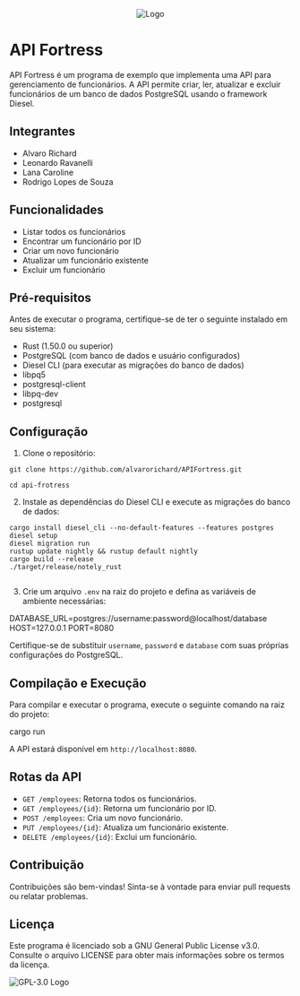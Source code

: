 <p align="center">
  <img src="https://i.imgur.com/lFLiGcu.jpeg" alt="Logo">
</p>


# API Fortress

API Fortress é um programa de exemplo que implementa uma API para gerenciamento de funcionários. A API permite criar, ler, atualizar e excluir funcionários de um banco de dados PostgreSQL usando o framework Diesel.

## Integrantes

* Alvaro Richard
* Leonardo Ravanelli
* Lana Caroline
* Rodrigo Lopes de Souza


## Funcionalidades

* Listar todos os funcionários
* Encontrar um funcionário por ID
* Criar um novo funcionário
* Atualizar um funcionário existente
* Excluir um funcionário

## Pré-requisitos

Antes de executar o programa, certifique-se de ter o seguinte instalado em seu sistema:

* Rust (1.50.0 ou superior)
* PostgreSQL (com banco de dados e usuário configurados)
* Diesel CLI (para executar as migrações do banco de dados)
* libpq5
* postgresql-client
* libpq-dev
* postgresql


## Configuração

1. Clone o repositório:
```
git clone https://github.com/alvarorichard/APIFortress.git

cd api-frotress
```

2. Instale as dependências do Diesel CLI e execute as migrações do banco de dados:

```
cargo install diesel_cli --no-default-features --features postgres
diesel setup
diesel migration run
rustup update nightly && rustup default nightly
cargo build --release
./target/release/notely_rust
 
```

3. Crie um arquivo `.env` na raiz do projeto e defina as variáveis de ambiente necessárias:

DATABASE_URL=postgres://username:password@localhost/database
HOST=127.0.0.1
PORT=8080


Certifique-se de substituir `username`, `password` e `database` com suas próprias configurações do PostgreSQL.

## Compilação e Execução

Para compilar e executar o programa, execute o seguinte comando na raiz do projeto:


cargo run


A API estará disponível em `http://localhost:8080`.

## Rotas da API

- `GET /employees`: Retorna todos os funcionários.
- `GET /employees/{id}`: Retorna um funcionário por ID.
- `POST /employees`: Cria um novo funcionário.
- `PUT /employees/{id}`: Atualiza um funcionário existente.
- `DELETE /employees/{id}`: Exclui um funcionário.

## Contribuição

Contribuições são bem-vindas! Sinta-se à vontade para enviar pull requests ou relatar problemas.

## Licença

Este programa é licenciado sob a GNU General Public License v3.0. Consulte o arquivo LICENSE para obter mais informações sobre os termos da licença.

![GPL-3.0 Logo](https://www.gnu.org/graphics/gplv3-127x51.png)
